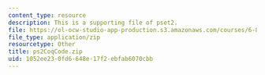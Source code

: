 ```yaml
---
content_type: resource
description: This is a supporting file of pset2.
file: https://ol-ocw-studio-app-production.s3.amazonaws.com/courses/6-820-fundamentals-of-program-analysis-fall-2015/1052ee230fd6648e17f2ebfab6070cbb_ps2CoqCode.zip
file_type: application/zip
resourcetype: Other
title: ps2CoqCode.zip
uid: 1052ee23-0fd6-648e-17f2-ebfab6070cbb
---
```


